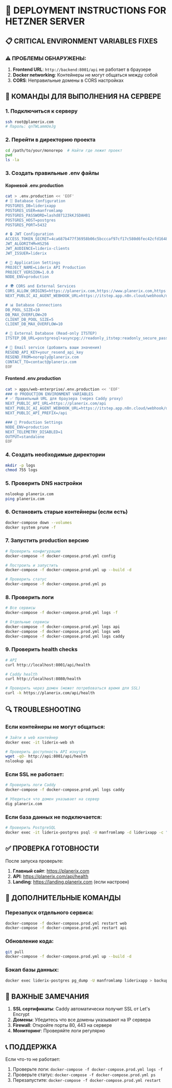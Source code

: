 # 🚀 DEPLOYMENT INSTRUCTIONS FOR HETZNER SERVER

## 📋 CRITICAL ENVIRONMENT VARIABLES FIXES

### ⚠️ ПРОБЛЕМЫ ОБНАРУЖЕНЫ:
1. **Frontend URL**: `http://backend:8001/api` не работает в браузере
2. **Docker networking**: Контейнеры не могут общаться между собой
3. **CORS**: Неправильные домены в CORS настройках

## 🔧 КОМАНДЫ ДЛЯ ВЫПОЛНЕНИЯ НА СЕРВЕРЕ

### 1. Подключиться к серверу
```bash
ssh root@planerix.com
# Пароль: qnTWLammUeJg
```

### 2. Перейти в директорию проекта
```bash
cd /path/to/your/monorepo  # Найти где лежит проект
pwd
ls -la
```

### 3. Создать правильные .env файлы

#### Корневой .env.production
```bash
cat > .env.production << 'EOF'
# 🗄️ Database Configuration
POSTGRES_DB=liderixapp
POSTGRES_USER=manfromlamp
POSTGRES_PASSWORD=lashd87123kKJSDAH81
POSTGRES_HOST=postgres
POSTGRES_PORT=5432

# 🔒 JWT Configuration
ACCESS_TOKEN_SECRET=4ca687b477f36958b06c5bcccaf97cf17c580d6fec42cfd1648b029c25a827c0
JWT_ALGORITHM=HS256
JWT_AUDIENCE=liderix-clients
JWT_ISSUER=liderix

# 🚀 Application Settings
PROJECT_NAME=Liderix API Production
PROJECT_VERSION=1.0.0
NODE_ENV=production

# 🌍 CORS and External Services
CORS_ALLOW_ORIGINS=https://planerix.com,https://www.planerix.com,https://landing.planerix.com
NEXT_PUBLIC_AI_AGENT_WEBHOOK_URL=https://itstep.app.n8n.cloud/webhook/d644e9d1-78bc-4094-96a2-3504f1256aa7

# 📊 Database Connections
DB_POOL_SIZE=10
DB_MAX_OVERFLOW=20
CLIENT_DB_POOL_SIZE=5
CLIENT_DB_MAX_OVERFLOW=10

# 🔗 External Database (Read-only ITSTEP)
ITSTEP_DB_URL=postgresql+asyncpg://readonly_itstep:readonly_secure_pass_8391@92.242.60.211:5432/client_itstep

# 📧 Email service (добавить ваши значения)
RESEND_API_KEY=your_resend_api_key
RESEND_FROM=noreply@planerix.com
CONTACT_TO=contact@planerix.com
EOF
```

#### Frontend .env.production
```bash
cat > apps/web-enterprise/.env.production << 'EOF'
### 🌐 PRODUCTION ENVIRONMENT VARIABLES
# ✅ Правильный URL для браузера (через Caddy proxy)
NEXT_PUBLIC_API_URL=https://planerix.com/api
NEXT_PUBLIC_AI_AGENT_WEBHOOK_URL=https://itstep.app.n8n.cloud/webhook/d644e9d1-78bc-4094-96a2-3504f1256aa7
NEXT_PUBLIC_API_PREFIX=/api

### 🚀 Production Settings
NODE_ENV=production
NEXT_TELEMETRY_DISABLED=1
OUTPUT=standalone
EOF
```

### 4. Создать необходимые директории
```bash
mkdir -p logs
chmod 755 logs
```

### 5. Проверить DNS настройки
```bash
nslookup planerix.com
ping planerix.com
```

### 6. Остановить старые контейнеры (если есть)
```bash
docker-compose down --volumes
docker system prune -f
```

### 7. Запустить production версию
```bash
# Проверить конфигурацию
docker-compose -f docker-compose.prod.yml config

# Построить и запустить
docker-compose -f docker-compose.prod.yml up --build -d

# Проверить статус
docker-compose -f docker-compose.prod.yml ps
```

### 8. Проверить логи
```bash
# Все сервисы
docker-compose -f docker-compose.prod.yml logs -f

# Отдельные сервисы
docker-compose -f docker-compose.prod.yml logs api
docker-compose -f docker-compose.prod.yml logs web
docker-compose -f docker-compose.prod.yml logs caddy
```

### 9. Проверить health checks
```bash
# API
curl http://localhost:8001/api/health

# Caddy health
curl http://localhost:8080/health

# Проверить через домен (может потребоваться время для SSL)
curl -k https://planerix.com/api/health
```

## 🔍 TROUBLESHOOTING

### Если контейнеры не могут общаться:
```bash
# Зайти в web контейнер
docker exec -it liderix-web sh

# Проверить доступность API изнутри
wget -qO- http://api:8001/api/health
nslookup api
```

### Если SSL не работает:
```bash
# Проверить логи Caddy
docker-compose -f docker-compose.prod.yml logs caddy

# Убедиться что домен указывает на сервер
dig planerix.com
```

### Если база данных не подключается:
```bash
# Проверить PostgreSQL
docker exec -it liderix-postgres psql -U manfromlamp -d liderixapp -c "SELECT 1;"
```

## ✅ ПРОВЕРКА ГОТОВНОСТИ

После запуска проверьте:

1. **Главный сайт**: https://planerix.com
2. **API**: https://planerix.com/api/health
3. **Landing**: https://landing.planerix.com (если настроен)

## 🔧 ДОПОЛНИТЕЛЬНЫЕ КОМАНДЫ

### Перезапуск отдельного сервиса:
```bash
docker-compose -f docker-compose.prod.yml restart web
docker-compose -f docker-compose.prod.yml restart api
```

### Обновление кода:
```bash
git pull
docker-compose -f docker-compose.prod.yml up --build -d
```

### Бэкап базы данных:
```bash
docker exec liderix-postgres pg_dump -U manfromlamp liderixapp > backup.sql
```

## 🚨 ВАЖНЫЕ ЗАМЕЧАНИЯ

1. **SSL сертификаты**: Caddy автоматически получит SSL от Let's Encrypt
2. **Домены**: Убедитесь что все домены указывают на IP сервера
3. **Firewall**: Откройте порты 80, 443 на сервере
4. **Мониторинг**: Проверяйте логи регулярно

## 📞 ПОДДЕРЖКА

Если что-то не работает:
1. Проверьте логи: `docker-compose -f docker-compose.prod.yml logs -f`
2. Проверьте статус: `docker-compose -f docker-compose.prod.yml ps`
3. Перезапустите: `docker-compose -f docker-compose.prod.yml restart`